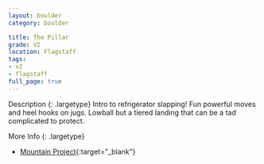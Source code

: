 ```yaml
---
layout: boulder
category: boulder

title: The Pillar
grade: V2
location: Flagstaff
tags:
- v2
- flagstaff
full_page: true
---
```



Description
{: .largetype}
Intro to refrigerator slapping! Fun powerful moves and heel hooks on jugs. Lowball but a tiered landing that can be a tad complicated to protect.


More Info
{: .largetype}
- [Mountain Project](https://www.mountainproject.com/route/107514862/the-pillar){:target="_blank"}
